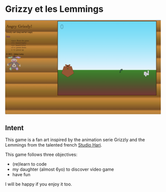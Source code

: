 # Grizzy et les Lemmings

![screenshot](https://github.com/leroyj/grizzly/blob/main/src/assets/screenshot.png?raw=true)

## Intent

This game is a fan art inspired by the animation serie Grizzly and the Lemmings from the talented french [Studio Hari](https://www.studiohari.com/).

This game follows three objectives:

* (re)learn to code
* my daughter (almost 6yo) to discover video game
* have fun

I will be happy if you enjoy it too.
